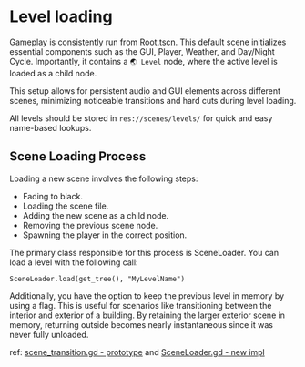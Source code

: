 # Level loading

Gameplay is consistently run from [Root.tscn](https://github.com/gd-azalea/azalea/blob/main/scenes/framework/Root.tscn). This default scene initializes essential components such as the GUI, Player, Weather, and Day/Night Cycle. Importantly, it contains a `🌏 Level` node, where the active level is loaded as a child node.

This setup allows for persistent audio and GUI elements across different scenes, minimizing noticeable transitions and hard cuts during level loading.

All levels should be stored in `res://scenes/levels/` for quick and easy name-based lookups.

## Scene Loading Process
Loading a new scene involves the following steps:

- Fading to black.
- Loading the scene file.
- Adding the new scene as a child node.
- Removing the previous scene node.
- Spawning the player in the correct position.

The primary class responsible for this process is SceneLoader. You can load a level with the following call:

``` gdscript
SceneLoader.load(get_tree(), "MyLevelName")
```

Additionally, you have the option to keep the previous level in memory by using a flag. This is useful for scenarios like transitioning between the interior and exterior of a building. By retaining the larger exterior scene in memory, returning outside becomes nearly instantaneous since it was never fully unloaded.

ref: [scene_transition.gd - prototype](https://github.com/kevindeyne/azalea-prototype/blob/main/player/scene_transition.gd) and [SceneLoader.gd - new impl](https://github.com/gd-azalea/azalea/blob/main/scripts/framework/SceneLoader.gd)
